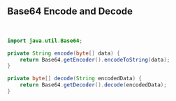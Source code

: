 ## **Base64 Encode and Decode**

</br>

```java
import java.util.Base64;

private String encode(byte[] data) {
    return Base64.getEncoder().encodeToString(data);
}

private byte[] decode(String encodedData) {
    return Base64.getDecoder().decode(encodedData);
}
```
